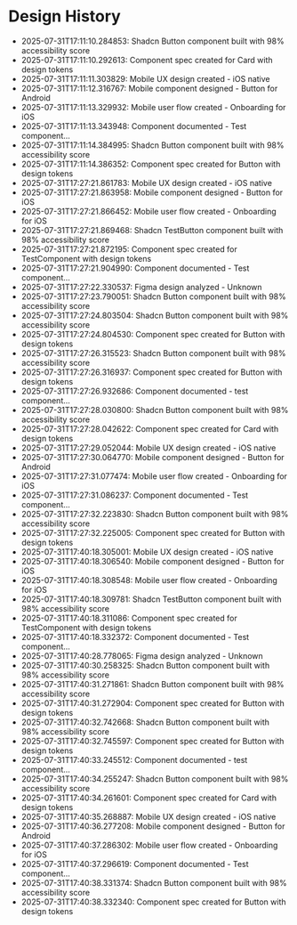 # Design History

- 2025-07-31T17:11:10.284853: Shadcn Button component built with 98% accessibility score
- 2025-07-31T17:11:10.292613: Component spec created for Card with design tokens
- 2025-07-31T17:11:11.303829: Mobile UX design created - iOS native
- 2025-07-31T17:11:12.316767: Mobile component designed - Button for Android
- 2025-07-31T17:11:13.329932: Mobile user flow created - Onboarding for iOS
- 2025-07-31T17:11:13.343948: Component documented - Test component...
- 2025-07-31T17:11:14.384995: Shadcn Button component built with 98% accessibility score
- 2025-07-31T17:11:14.386352: Component spec created for Button with design tokens
- 2025-07-31T17:27:21.861783: Mobile UX design created - iOS native
- 2025-07-31T17:27:21.863958: Mobile component designed - Button for iOS
- 2025-07-31T17:27:21.866452: Mobile user flow created - Onboarding for iOS
- 2025-07-31T17:27:21.869468: Shadcn TestButton component built with 98% accessibility score
- 2025-07-31T17:27:21.872195: Component spec created for TestComponent with design tokens
- 2025-07-31T17:27:21.904990: Component documented - Test component...
- 2025-07-31T17:27:22.330537: Figma design analyzed - Unknown
- 2025-07-31T17:27:23.790051: Shadcn Button component built with 98% accessibility score
- 2025-07-31T17:27:24.803504: Shadcn Button component built with 98% accessibility score
- 2025-07-31T17:27:24.804530: Component spec created for Button with design tokens
- 2025-07-31T17:27:26.315523: Shadcn Button component built with 98% accessibility score
- 2025-07-31T17:27:26.316937: Component spec created for Button with design tokens
- 2025-07-31T17:27:26.932686: Component documented - test component...
- 2025-07-31T17:27:28.030800: Shadcn Button component built with 98% accessibility score
- 2025-07-31T17:27:28.042622: Component spec created for Card with design tokens
- 2025-07-31T17:27:29.052044: Mobile UX design created - iOS native
- 2025-07-31T17:27:30.064770: Mobile component designed - Button for Android
- 2025-07-31T17:27:31.077474: Mobile user flow created - Onboarding for iOS
- 2025-07-31T17:27:31.086237: Component documented - Test component...
- 2025-07-31T17:27:32.223830: Shadcn Button component built with 98% accessibility score
- 2025-07-31T17:27:32.225005: Component spec created for Button with design tokens
- 2025-07-31T17:40:18.305001: Mobile UX design created - iOS native
- 2025-07-31T17:40:18.306540: Mobile component designed - Button for iOS
- 2025-07-31T17:40:18.308548: Mobile user flow created - Onboarding for iOS
- 2025-07-31T17:40:18.309781: Shadcn TestButton component built with 98% accessibility score
- 2025-07-31T17:40:18.311086: Component spec created for TestComponent with design tokens
- 2025-07-31T17:40:18.332372: Component documented - Test component...
- 2025-07-31T17:40:28.778065: Figma design analyzed - Unknown
- 2025-07-31T17:40:30.258325: Shadcn Button component built with 98% accessibility score
- 2025-07-31T17:40:31.271861: Shadcn Button component built with 98% accessibility score
- 2025-07-31T17:40:31.272904: Component spec created for Button with design tokens
- 2025-07-31T17:40:32.742668: Shadcn Button component built with 98% accessibility score
- 2025-07-31T17:40:32.745597: Component spec created for Button with design tokens
- 2025-07-31T17:40:33.245512: Component documented - test component...
- 2025-07-31T17:40:34.255247: Shadcn Button component built with 98% accessibility score
- 2025-07-31T17:40:34.261601: Component spec created for Card with design tokens
- 2025-07-31T17:40:35.268887: Mobile UX design created - iOS native
- 2025-07-31T17:40:36.277208: Mobile component designed - Button for Android
- 2025-07-31T17:40:37.286302: Mobile user flow created - Onboarding for iOS
- 2025-07-31T17:40:37.296619: Component documented - Test component...
- 2025-07-31T17:40:38.331374: Shadcn Button component built with 98% accessibility score
- 2025-07-31T17:40:38.332340: Component spec created for Button with design tokens
